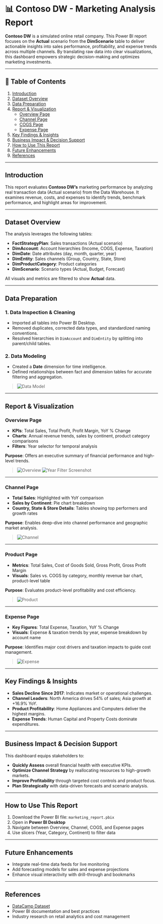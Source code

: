 # 📊 Contoso DW - Marketing Analysis Report

**Contoso DW** is a simulated online retail company. This Power BI report focuses on the **Actual** scenario from the **DimScenario** table to deliver actionable insights into sales performance, profitability, and expense trends across multiple channels. By translating raw data into clear visualizations, this dashboard empowers strategic decision-making and optimizes marketing investments.

---

## 📌 Table of Contents
1. [Introduction](#introduction)  
2. [Dataset Overview](#dataset-overview)  
3. [Data Preparation](#data-preparation)  
4. [Report & Visualization](#report--visualization)  
   - [Overview Page](#overview-page)  
   - [Channel Page](#channel-page)  
   - [COGS Page](#cogs-page)  
   - [Expense Page](#expense-page)  
5. [Key Findings & Insights](#key-findings--insights)  
6. [Business Impact & Decision Support](#business-impact--decision-support)  
7. [How to Use This Report](#how-to-use-this-report)  
8. [Future Enhancements](#future-enhancements)  
9. [References](#references)

---

## Introduction
This report evaluates **Contoso DW’s** marketing performance by analyzing real transaction data (Actual scenario) from the Data Warehouse. It examines revenue, costs, and expenses to identify trends, benchmark performance, and highlight areas for improvement.

---

## Dataset Overview
The analysis leverages the following tables:

- **FactStrategyPlan**: Sales transactions (Actual scenario)  
- **DimAccount**: Account hierarchies (Income, COGS, Expense, Taxation)  
- **DimDate**: Date attributes (day, month, quarter, year)  
- **DimEntity**: Sales channels (Group, Country, State, Store)  
- **DimProductCategory**: Product categories  
- **DimScenario**: Scenario types (Actual, Budget, Forecast)  

All visuals and metrics are filtered to show **Actual** data.

---

## Data Preparation

### 1. Data Inspection & Cleaning
- Imported all tables into Power BI Desktop.  
- Removed duplicates, corrected data types, and standardized naming conventions.  
- Resolved hierarchies in `DimAccount` and `DimEntity` by splitting into parent/child tables.  

### 2. Data Modeling
- Created a **Date** dimension for time intelligence.  
- Defined relationships between fact and dimension tables for accurate filtering and aggregation.

> ![Data Model](screenshots/data_model.jpg)

---

## Report & Visualization

### Overview Page
- **KPIs**: Total Sales, Total Profit, Profit Margin, YoY % Change  
- **Charts**: Annual revenue trends, sales by continent, product category comparisons  
- **Filters**: Year selector for temporal analysis  

**Purpose**: Offers an executive summary of financial performance and high-level trends.

> ![Overview](screenshots/overview_page.jpg)
> ![Year Filter Screenshot](screenshots/year_filter.jpg)

---

### Channel Page
- **Total Sales**: Highlighted with YoY comparison  
- **Sales by Continent**: Pie chart breakdown  
- **Country, State & Store Details**: Tables showing top performers and growth rates  

**Purpose**: Enables deep-dive into channel performance and geographic market analysis.

> ![Channel](screenshots/channel_page.jpg)

---

### Product Page
- **Metrics**: Total Sales, Cost of Goods Sold, Gross Profit, Gross Profit Margin  
- **Visuals**: Sales vs. COGS by category, monthly revenue bar chart, product-level table  

**Purpose**: Evaluates product-level profitability and cost efficiency.

> ![Product](screenshots/product_page.jpg)

---

### Expense Page
- **Key Figures**: Total Expense, Taxation, YoY % Change  
- **Visuals**: Expense & taxation trends by year, expense breakdown by account name  

**Purpose**: Identifies major cost drivers and taxation impacts to guide cost management.

> ![Expense](screenshots/expense_page.jpg)

---

## Key Findings & Insights
- **Sales Decline Since 2017**: Indicates market or operational challenges.  
- **Channel Leaders**: North America drives 54% of sales; Asia growth at +16.9% YoY.  
- **Product Profitability**: Home Appliances and Computers deliver the highest margins.  
- **Expense Trends**: Human Capital and Property Costs dominate expenditures.  

---

## Business Impact & Decision Support
This dashboard equips stakeholders to:
- **Quickly Assess** overall financial health with executive KPIs.  
- **Optimize Channel Strategy** by reallocating resources to high-growth markets.  
- **Improve Profitability** through targeted cost controls and product focus.  
- **Plan Strategically** with data-driven forecasts and scenario analysis.

---

## How to Use This Report
1. Download the Power BI file: `marketing_report.pbix`  
2. Open in **Power BI Desktop**  
3. Navigate between Overview, Channel, COGS, and Expense pages  
4. Use slicers (Year, Category, Continent) to filter data

---

## Future Enhancements
- Integrate real-time data feeds for live monitoring  
- Add forecasting models for sales and expense projections  
- Enhance visual interactivity with drill-through and bookmarks  

---

## References
- [DataCamp Dataset](https://www.datacamp.com)
- Power BI documentation and best practices  
- Industry research on retail analytics and cost management
